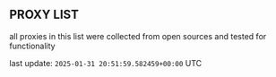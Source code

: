 ## PROXY LIST

all proxies in this list were collected from open sources and tested for functionality

last update: `2025-01-31 20:51:59.582459+00:00` UTC